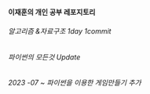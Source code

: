 

 #### 이재훈의 개인 공부 레포지토리
  
 ###### 알고리즘 &자료구조 1day 1commit
 ###### 파이썬의 모든것 Update
 
 ###### 2023 -07 ~ 파이썬을 이용한 게임만들기 추가
 

